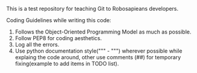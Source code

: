 This is  a test repository for teaching Git to Robosapieans developers.

Coding Guidelines while writing this code:

1. Follows the Object-Oriented Programming Model as much as possible.
2. Follow PEP8 for coding aesthetics.
3. Log all the errors.
4. Use python documentation style(""" - """) wherever possible while explaing the code around, other use comments (##) for temporary fixing(example to add items in TODO list).